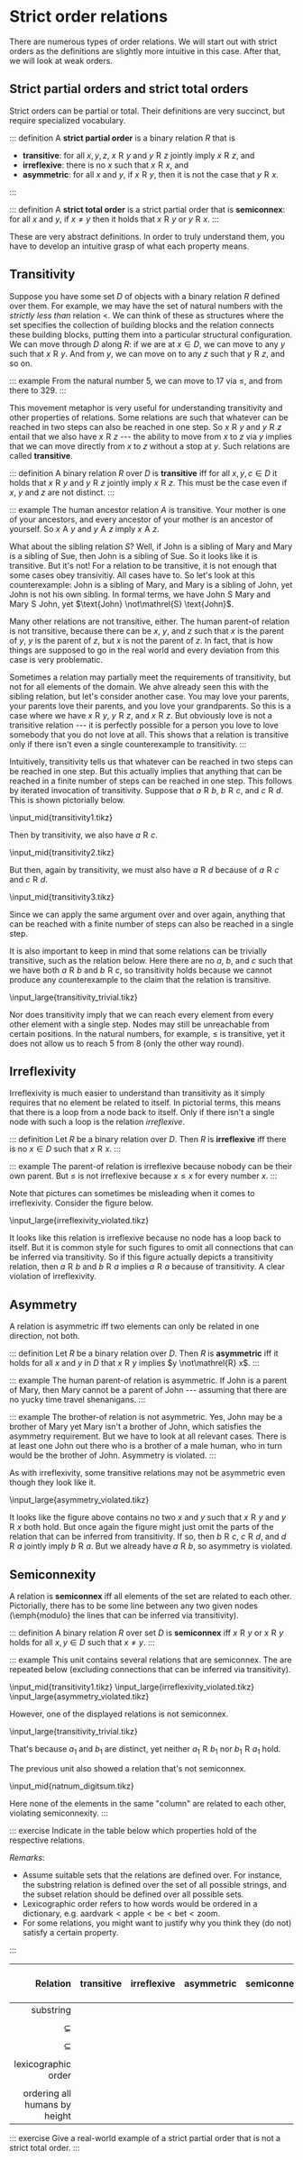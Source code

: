 # Strict order relations

There are numerous types of order relations.
We will start out with strict orders as the definitions are slightly more intuitive in this case.
After that, we will look at weak orders.

## Strict partial orders and strict total orders

Strict orders can be partial or total.
Their definitions are very succinct, but require specialized vocabulary.

::: definition
A **strict partial order** is a binary relation $R$ that is


- **transitive**: for all $x, y, z$, $x \mathrel{R} y$ and $y \mathrel{R} z$ jointly imply $x \mathrel{R} z$, and
- **irreflexive**: there is no $x$ such that $x \mathrel{R} x$, and
- **asymmetric**: for all $x$ and $y$, if $x \mathrel{R} y$, then it is not the case that $y \mathrel{R} x$.

:::

::: definition
A **strict total order** is a strict partial order that is **semiconnex**: for all $x$ and $y$, if $x \neq y$ then it holds that $x \mathrel{R} y$ or $y \mathrel{R} x$.
:::

These are very abstract definitions.
In order to truly understand them, you have to develop an intuitive grasp of what each property means.

## Transitivity

Suppose you have some set $D$ of objects with a binary relation $R$ defined over them.
For example, we may have the set of natural numbers with the *strictly less than* relation $<$.
We can think of these as structures where the set specifies the collection of building blocks and the relation connects these building blocks, putting them into a particular structural configuration.
We can move through $D$ along $R$: if we are at $x \in D$, we can move to any $y$ such that $x \mathrel{R} y$.
And from $y$, we can move on to any $z$ such that $y \mathrel{R} z$, and so on.

::: example
From the natural number $5$, we can move to $17$ via $\leq$, and from there to $329$.
:::

This movement metaphor is very useful for understanding transitivity and other properties of relations.
Some relations are such that whatever can be reached in two steps can also be reached in one step.
So $x \mathrel{R} y$ and $y \mathrel{R} z$ entail that we also have $x \mathrel{R} z$ --- the ability to move from $x$ to $z$ via $y$ implies that we can move directly from $x$ to $z$ without a stop at $y$.
Such relations are called **transitive**.

::: definition
A binary relation $R$ over $D$ is **transitive** iff for all $x,y,c \in D$ it holds that $x \mathrel{R} y$ and $y \mathrel{R} z$ jointly imply $x \mathrel{R} z$.
This must be the case even if $x$, $y$ and $z$ are not distinct.
:::

::: example
The human ancestor relation $A$ is transitive.
Your mother is one of your ancestors, and every ancestor of your mother is an ancestor of yourself.
So $x \mathrel{A} y$ and $y \mathrel{A} z$ imply $x \mathrel{A} z$.


What about the sibling relation $S$?
Well, if John is a sibling of Mary and Mary is a sibling of Sue, then John is a sibling of Sue.
So it looks like it is transitive.
But it's not!
For a relation to be transitive, it is not enough that some cases obey transivitiy.
All cases have to.
So let's look at this counterexample: John is a sibling of Mary, and Mary is a sibling of John, yet John is not his own sibling.
In formal terms, we have $\text{John} \mathrel{S} \text{Mary}$ and $\text{Mary} \mathrel{S} \text{John}$, yet $\text{John} \not\mathrel{S} \text{John}$.


Many other relations are not transitive, either.
The human parent-of relation is not transitive, because there can be $x$, $y$, and $z$ such that $x$ is the parent of $y$, $y$ is the parent of $z$, but $x$ is not the parent of $z$.
In fact, that is how things are supposed to go in the real world and every deviation from this case is very problematic.

Sometimes a relation may partially meet the requirements of transitivity, but not for all elements of the domain.
We ahve already seen this with the sibling relation, but let's consider another case.
You may love your parents, your parents love their parents, and you love your grandparents.
So this is a case where we have $x \mathrel{R} y$, $y \mathrel{R} z$, and $x \mathrel{R} z$.
But obviously love is not a transitive relation --- it is perfectly possible for a person you love to love somebody that you do not love at all.
This shows that a relation is transitive only if there isn't even a single counterexample to transitivity.
:::

Intuitively, transitivity tells us that whatever can be reached in two steps can be reached in one step.
But this actually implies that anything that can be reached in a finite number of steps can be reached in one step.
This follows by iterated invocation of transitivity.
Suppose that $a \mathrel{R} b$, $b \mathrel{R} c$, and $c \mathrel{R} d$.
This is shown pictorially below.

\input_mid{transitivity1.tikz}

Then by transitivity, we also have $a \mathrel{R} c$.

\input_mid{transitivity2.tikz}

But then, again by transitivity, we must also have $a \mathrel{R} d$ because of $a \mathrel{R} c$ and $c \mathrel{R} d$.

\input_mid{transitivity3.tikz}

Since we can apply the same argument over and over again, anything that can be reached with a finite number of steps can also be reached in a single step.

It is also important to keep in mind that some relations can be trivially transitive, such as the relation below.
Here there are no $a$, $b$, and $c$ such that we have both $a \mathrel{R} b$ and $b \mathrel{R} c$, so transitivity holds because we cannot produce any counterexample to the claim that the relation is transitive.

\input_large{transitivity_trivial.tikz}

Nor does transitivity imply that we can reach every element from every other element with a single step.
Nodes may still be unreachable from certain positions.
In the natural numbers, for example, $\leq$ is transitive, yet it does not allow us to reach $5$ from $8$ (only the other way round).


## Irreflexivity

Irreflexivity is much easier to understand than transitivity as it simply requires that no element be related to itself.
In pictorial terms, this means that there is a loop from a node back to itself.
Only if there isn't a single node with such a loop is the relation *irreflexive*.

::: definition
Let $R$ be a binary relation over $D$.
Then $R$ is **irreflexive** iff there is no $x \in D$ such that $x \mathrel{R} x$.
:::

::: example
The parent-of relation is irreflexive because nobody can be their own parent.
But $\leq$ is not irreflexive because $x \leq x$ for every number $x$.
:::

Note that pictures can sometimes be misleading when it comes to irreflexivity.
Consider the figure below.

\input_large{irreflexivity_violated.tikz}

It looks like this relation is irreflexive because no node has a loop back to itself.
But it is common style for such figures to omit all connections that can be inferred via transitivity.
So if this figure actually depicts a transitivity relation, then $a \mathrel{R} b$ and $b \mathrel{R} a$ implies $a \mathrel{R} a$ because of transitivity.
A clear violation of irreflexivity.


## Asymmetry

A relation is asymmetric iff two elements can only be related in one direction, not both.

::: definition
Let $R$ be a binary relation over $D$.
Then $R$ is **asymmetric** iff it holds for all $x$ and $y$ in $D$ that $x \mathrel{R} y$ implies $y \not\mathrel{R} x$.
:::

::: example
The human parent-of relation is asymmetric.
If John is a parent of Mary, then Mary cannot be a parent of John --- assuming that there are no yucky time travel shenanigans.
:::

::: example
The brother-of relation is not asymmetric.
Yes, John may be a brother of Mary yet Mary isn't a brother of John, which satisfies the asymmetry requirement.
But we have to look at all relevant cases.
There is at least one John out there who is a brother of a male human, who in turn would be the brother of John.
Asymmetry is violated.
:::

As with irreflexivity, some transitive relations may not be asymmetric even though they look like it.

\input_large{asymmetry_violated.tikz}

It looks like the figure above contains no two $x$ and $y$ such that $x \mathrel{R} y$ and $y \mathrel{R} x$ both hold.
But once again the figure might just omit the parts of the relation that can be inferred from transitivity.
If so, then $b \mathrel{R} c$, $c \mathrel{R} d$, and $d \mathrel{R} a$ jointly imply $b \mathrel{R} a$.
But we already have $a \mathrel{R} b$, so asymmetry is violated.

## Semiconnexity

A relation is **semiconnex** iff all elements of the set are related to each other.
Pictorially, there has to be some line between any two given nodes (\emph{modulo} the lines that can be inferred via transitivity). 

::: definition
A binary relation $R$ over set $D$ is **semiconnex** iff $x \mathrel{R} y$ or $x \mathrel{R} y$ holds for all $x, y \in D$ such that $x \neq y$.
:::

::: example
This unit contains several relations that are semiconnex.
The are repeated below (excluding connections that can be inferred via transitivity).

\input_mid{transitivity1.tikz}
\input_large{irreflexivity_violated.tikz}
\input_large{asymmetry_violated.tikz}

However, one of the displayed relations is not semiconnex.

\input_large{transitivity_trivial.tikz}

That's because $a_1$ and $b_1$ are distinct, yet neither $a_1 \mathrel{R} b_1$ nor $b_1 \mathrel{R} a_1$ hold.

The previous unit also showed a relation that's not semiconnex.

\input_mid{natnum_digitsum.tikz}

Here none of the elements in the same "column" are related to each other, violating semiconnexity.
:::

::: exercise
Indicate in the table below which properties hold of the respective relations.

*Remarks*:

- Assume suitable sets that the relations are defined over. For instance, the substring relation is defined over the set of all possible strings, and the subset relation should be defined over all possible sets.
- Lexicographic order refers to how words would be ordered in a dictionary, e.g. $\text{aardvark} < \text{apple} < \text{be} < \text{bet} < \text{zoom}$.
- For some relations, you might want to justify why you think they (do not) satisfy a certain property.

:::

| **Relation**                  | **transitive** | **irreflexive** | **asymmetric** | **semiconnex** | **strict partial order** | **strict total order** |
| --:                           | :--            | :--             | :--            | :--            | :--                      | :--                    |
| substring                     |                |                 |                |                |                          |                        |
|                               |                |                 |                |                |                          |                        |
| $\subsetneq$                  |                |                 |                |                |                          |                        |
|                               |                |                 |                |                |                          |                        |
| $\subseteq$                   |                |                 |                |                |                          |                        |
|                               |                |                 |                |                |                          |                        |
| lexicographic order           |                |                 |                |                |                          |                        |
|                               |                |                 |                |                |                          |                        |
| ordering all humans by height |                |                 |                |                |                          |                        |

::: exercise
Give a real-world example of a strict partial order that is not a strict total order.
:::
